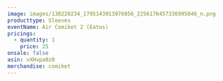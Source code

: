 ```yaml
---
image: images/130220234_1795143913976856_2256176457336995046_n.png
producttype: Sleeves
eventName: Air Comiket 2 (Eatos)
pricings:
  - quantity: 1
    price: 25
onsale: false
asin: vXHvpa0z0
merchandise: comiket
---
```

